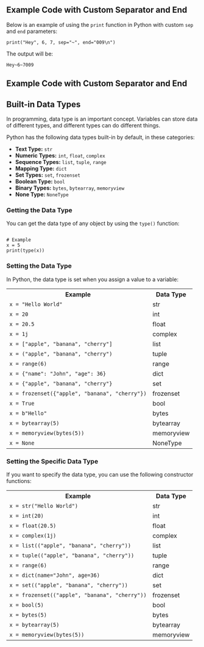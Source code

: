 <h2>Example Code with Custom Separator and End</h2>
<p>Below is an example of using the <code>print</code> function in Python with custom <code>sep</code> and <code>end</code> parameters:</p>
<pre><code>print("Hey", 6, 7, sep="~", end="009\n")</code></pre>
<p>The output will be:</p>
<pre><code>Hey~6~7009</code></pre>

<h2>Example Code with Custom Separator and End</h2>


<h2>Built-in Data Types</h2>
<p>In programming, data type is an important concept. Variables can store data of different types, and different types can do different things.</p>
<p>Python has the following data types built-in by default, in these categories:</p>
<ul>
    <li><strong>Text Type:</strong> <code>str</code></li>
    <li><strong>Numeric Types:</strong> <code>int</code>, <code>float</code>, <code>complex</code></li>
    <li><strong>Sequence Types:</strong> <code>list</code>, <code>tuple</code>, <code>range</code></li>
    <li><strong>Mapping Type:</strong> <code>dict</code></li>
    <li><strong>Set Types:</strong> <code>set</code>, <code>frozenset</code></li>
    <li><strong>Boolean Type:</strong> <code>bool</code></li>
    <li><strong>Binary Types:</strong> <code>bytes</code>, <code>bytearray</code>, <code>memoryview</code></li>
    <li><strong>None Type:</strong> <code>NoneType</code></li>
</ul>
<h3>Getting the Data Type</h3>
<p>You can get the data type of any object by using the <code>type()</code> function:</p>
<pre><code>
# Example
x = 5
print(type(x))
</code></pre>

<h3>Setting the Data Type</h3>
<p>In Python, the data type is set when you assign a value to a variable:</p>
<table>
    <tr>
        <th>Example</th>
        <th>Data Type</th>
    </tr>
    <tr>
        <td><code>x = "Hello World"</code></td>
        <td>str</td>
    </tr>
    <tr>
        <td><code>x = 20</code></td>
        <td>int</td>
    </tr>
    <tr>
        <td><code>x = 20.5</code></td>
        <td>float</td>
    </tr>
    <tr>
        <td><code>x = 1j</code></td>
        <td>complex</td>
    </tr>
    <tr>
        <td><code>x = ["apple", "banana", "cherry"]</code></td>
        <td>list</td>
    </tr>
    <tr>
        <td><code>x = ("apple", "banana", "cherry")</code></td>
        <td>tuple</td>
    </tr>
    <tr>
        <td><code>x = range(6)</code></td>
        <td>range</td>
    </tr>
    <tr>
        <td><code>x = {"name": "John", "age": 36}</code></td>
        <td>dict</td>
    </tr>
    <tr>
        <td><code>x = {"apple", "banana", "cherry"}</code></td>
        <td>set</td>
    </tr>
    <tr>
        <td><code>x = frozenset({"apple", "banana", "cherry"})</code></td>
        <td>frozenset</td>
    </tr>
    <tr>
        <td><code>x = True</code></td>
        <td>bool</td>
    </tr>
    <tr>
        <td><code>x = b"Hello"</code></td>
        <td>bytes</td>
    </tr>
    <tr>
        <td><code>x = bytearray(5)</code></td>
        <td>bytearray</td>
    </tr>
    <tr>
        <td><code>x = memoryview(bytes(5))</code></td>
        <td>memoryview</td>
    </tr>
    <tr>
        <td><code>x = None</code></td>
        <td>NoneType</td>
    </tr>
</table>

<h3>Setting the Specific Data Type</h3>
<p>If you want to specify the data type, you can use the following constructor functions:</p>
<table>
    <tr>
        <th>Example</th>
        <th>Data Type</th>
    </tr>
    <tr>
        <td><code>x = str("Hello World")</code></td>
        <td>str</td>
    </tr>
    <tr>
        <td><code>x = int(20)</code></td>
        <td>int</td>
    </tr>
    <tr>
        <td><code>x = float(20.5)</code></td>
        <td>float</td>
    </tr>
    <tr>
        <td><code>x = complex(1j)</code></td>
        <td>complex</td>
    </tr>
    <tr>
        <td><code>x = list(("apple", "banana", "cherry"))</code></td>
        <td>list</td>
    </tr>
    <tr>
        <td><code>x = tuple(("apple", "banana", "cherry"))</code></td>
        <td>tuple</td>
    </tr>
    <tr>
        <td><code>x = range(6)</code></td>
        <td>range</td>
    </tr>
    <tr>
        <td><code>x = dict(name="John", age=36)</code></td>
        <td>dict</td>
    </tr>
    <tr>
        <td><code>x = set(("apple", "banana", "cherry"))</code></td>
        <td>set</td>
    </tr>
    <tr>
        <td><code>x = frozenset(("apple", "banana", "cherry"))</code></td>
        <td>frozenset</td>
    </tr>
    <tr>
        <td><code>x = bool(5)</code></td>
        <td>bool</td>
    </tr>
    <tr>
        <td><code>x = bytes(5)</code></td>
        <td>bytes</td>
    </tr>
    <tr>
        <td><code>x = bytearray(5)</code></td>
        <td>bytearray</td>
    </tr>
    <tr>
        <td><code>x = memoryview(bytes(5))</code></td>
        <td>memoryview</td>
    </tr>
</table>

